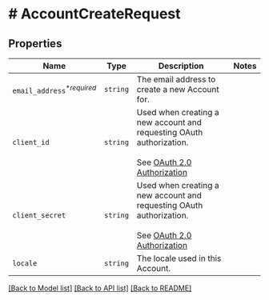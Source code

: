 # # AccountCreateRequest



## Properties

Name | Type | Description | Notes
------------ | ------------- | ------------- | -------------
| `email_address`<sup>*_required_</sup> | ```string``` |  The email address to create a new Account for.  |  |
| `client_id` | ```string``` |  Used when creating a new account and requesting OAuth authorization.<br><br>See [OAuth 2.0 Authorization](https://app.hellosign.com/api/oauthWalkthrough#OAuthAuthorization)  |  |
| `client_secret` | ```string``` |  Used when creating a new account and requesting OAuth authorization.<br><br>See [OAuth 2.0 Authorization](https://app.hellosign.com/api/oauthWalkthrough#OAuthAuthorization)  |  |
| `locale` | ```string``` |  The locale used in this Account.  |  |

[[Back to Model list]](../../README.md#models) [[Back to API list]](../../README.md#endpoints) [[Back to README]](../../README.md)
